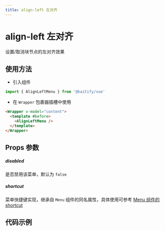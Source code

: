 ```yaml
---
title: align-left 左对齐
---
```


# align-left 左对齐

设置/取消块节点的左对齐效果

## 使用方法

- 引入组件

```ts
import { AlignLeftMenu } from '@kaitify/vue'
```

- 在 `Wrapper` 包裹器插槽中使用

```html
<Wrapper v-model="content">
  <template #before>
    <AlignLeftMenu />
  </template>
</Wrapper>
```

## Props 参数

##### disabled <Badge type="danger" text="boolean" />

是否禁用该菜单，默认为 `false`

##### shortcut <Badge type="danger" text="(e: KeyboardEvent) => boolean" />

菜单快捷键实现，继承自 `Menu` 组件的同名属性，具体使用可参考 [Menu 组件的 shortcut](/guide/menu#shortcut)

## 代码示例

<Wrapper :dark="isDark" v-model="content" placeholder="输入内容..." style="width:100%;height:200px;">
  <template #before>
    <div style="margin-bottom:10px;">
      <AlignLeftMenu />
    </div>
  </template>
</Wrapper>

<script lang="ts" setup>
import { useData } from 'vitepress'
import { Wrapper, AlignLeftMenu } from '../../../lib/kaitify-vue.es.js'
import { ref } from 'vue'
const { isDark } = useData()
const content = ref('<p style="text-align:center;">hello</p>')
</script>
